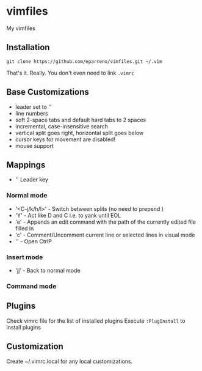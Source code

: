 # vimfiles

My vimfiles

## Installation

```
git clone https://github.com/eparreno/vimfiles.git ~/.vim
```

That's it. Really. You don't even need to link `.vimrc`

## Base Customizations

- leader set to '<space>'
- line numbers
- soft 2-space tabs and default hard tabs to 2 spaces
- incremental, case-insensitive search
- vertical split goes right, horizontal split goes below
- cursor keys for movement are disabled!
- mouse support

## Mappings

- '<space>' Leader key

### Normal mode

- '<C-j/k/h/l\>' - Switch between splits (no need to prepend <C-w>)
- 'Y'     - Act like D and C i.e. to yank until EOL
- '<leader>e'    - Appends an edit command with the path of the currently edited file filled in
- '<leader>c'    - Comment/Uncomment current line or selected lines in visual mode
- '<C-p>' - Open CtrlP

### Insert mode

- 'jj' - Back to normal mode

### Command mode

## Plugins

Check vimrc file for the list of installed plugins
Execute `:PlugInstall` to install plugins

## Customization

Create ~/.vimrc.local for any local customizations.
